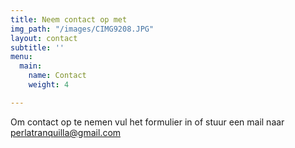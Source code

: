 ```yaml
---
title: Neem contact op met
img_path: "/images/CIMG9208.JPG"
layout: contact
subtitle: ''
menu:
  main:
    name: Contact
    weight: 4

---
```

Om contact op te nemen vul het formulier in of stuur een mail naar perlatranquilla@gmail.com